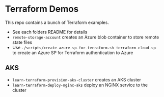 # Terraform Demos

This repo contains a bunch of Terraform examples.

- See each folders README for details
- `remote-storage-account` creates an Azure blob container to store remote state files
- Use `./scripts/create-azure-sp-for-terraform.sh terraform-cloud-sp` to create an Azure SP for Terraform authentication to Azure


## AKS

- `learn-terraform-provision-aks-cluster` creates an AKS cluster
- `learn-terraform-deploy-nginx-aks` deploy an NGINX service to the cluster